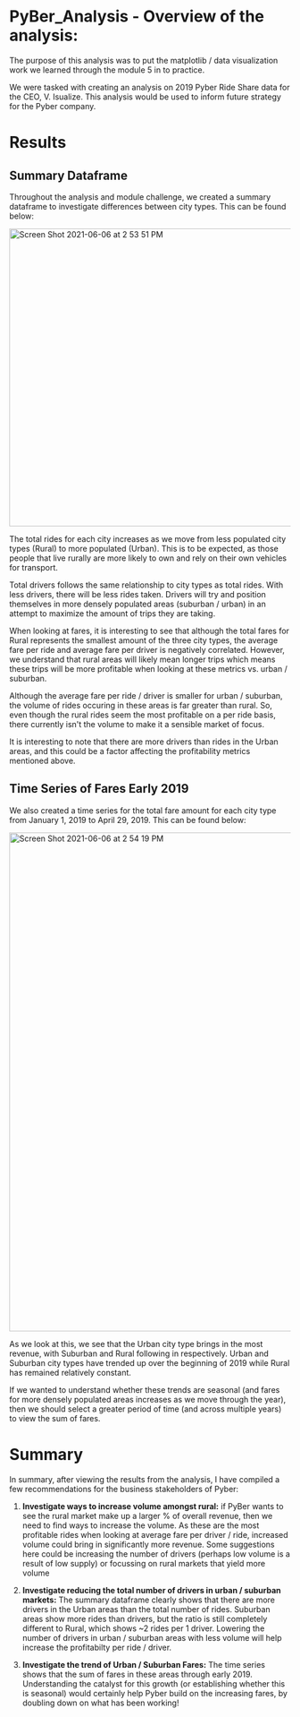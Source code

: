 # PyBer_Analysis - Overview of the analysis:
The purpose of this analysis was to put the matplotlib / data visualization work we learned through the module 5 in to practice.

We were tasked with creating an analysis on 2019 Pyber Ride Share data for the CEO, V. Isualize. This analysis would be used to inform future strategy for the Pyber company.

# Results

## Summary Dataframe

Throughout the analysis and module challenge, we created a summary dataframe to investigate differences between city types. This can be found below:

<img width="532" alt="Screen Shot 2021-06-06 at 2 53 51 PM" src="https://user-images.githubusercontent.com/46773181/120941343-050df080-c6d7-11eb-9482-b88150aa1a39.png">

The total rides for each city increases as we move from less populated city types (Rural) to more populated (Urban). This is to be expected, as those people that live rurally are more likely to own and rely on their own vehicles for transport.

Total drivers follows the same relationship to city types as total rides. With less drivers, there will be less rides taken. Drivers will try and position themselves in more densely populated areas (suburban / urban) in an attempt to maximize the amount of trips they are taking.

When looking at fares, it is interesting to see that although the total fares for Rural represents the smallest amount of the three city types, the average fare per ride and average fare per driver is negatively correlated. However, we understand that rural areas will likely mean longer trips which means these trips will be more profitable when looking at these metrics vs. urban / suburban.

Although the average fare per ride / driver is smaller for urban / suburban, the volume of rides occuring in these areas is far greater than rural. So, even though the rural rides seem the most profitable on a per ride basis, there currently isn't the volume to make it a sensible market of focus.

It is interesting to note that there are more drivers than rides in the Urban areas, and this could be a factor affecting the profitability metrics mentioned above.

## Time Series of Fares Early 2019

We also created a time series for the total fare amount for each city type from January 1, 2019 to April 29, 2019. This can be found below:

<img width="891" alt="Screen Shot 2021-06-06 at 2 54 19 PM" src="https://user-images.githubusercontent.com/46773181/120941351-1525d000-c6d7-11eb-95d9-196ee4638dad.png">

As we look at this, we see that the Urban city type brings in the most revenue, with Suburban and Rural following in respectively. Urban and Suburban city types have trended up over the beginning of 2019 while Rural has remained relatively constant.

If we wanted to understand whether these trends are seasonal (and fares for more densely populated areas increases as we move through the year), then we should select a greater period of time (and across multiple years) to view the sum of fares.

# Summary

In summary, after viewing the results from the analysis, I have compiled a few recommendations for the business stakeholders of Pyber:
1. **Investigate ways to increase volume amongst rural:** if PyBer wants to see the rural market make up a larger % of overall revenue, then we need to find ways to increase the volume. As these are the most profitable rides when looking at average fare per driver / ride, increased volume could bring in significantly more revenue. Some suggestions here could be increasing the number of drivers (perhaps low volume is a result of low supply) or focussing on rural markets that yield more volume


2. **Investigate reducing the total number of drivers in urban / suburban markets:** The summary dataframe clearly shows that there are more drivers in the Urban areas than the total number of rides. Suburban areas show more rides than drivers, but the ratio is still completely different to Rural, which shows ~2 rides per 1 driver. Lowering the number of drivers in urban / suburban areas with less volume will help increase the profitabilty per ride / driver.


3. **Investigate the trend of Urban / Suburban Fares:** The time series shows that the sum of fares in these areas through early 2019. Understanding the catalyst for this growth (or establishing whether this is seasonal) would certainly help Pyber build on the increasing fares, by doubling down on what has been working!
